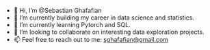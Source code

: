 - 👋 Hi, I’m @Sebastian Ghafafian
- 👀 I’m currently building my career in data science and statistics. 
- 🌱 I’m currently learning Pytorch and SQL.
- 💞️ I’m looking to collaborate on interesting data exploration projects.
- 📫 Feel free to reach out to me: sghafafian@gmail.com

